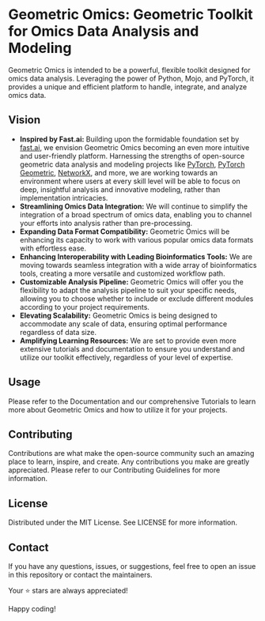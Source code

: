 # Geometric Omics: Geometric Toolkit for Omics Data Analysis and Modeling 

Geometric Omics is intended to be a powerful, flexible toolkit designed for omics data analysis. Leveraging the power of Python, Mojo, and PyTorch, it provides a unique and efficient platform to handle, integrate, and analyze omics data.

##  Vision 
- **Inspired by Fast.ai:** Building upon the formidable foundation set by [fast.ai](https://docs.fast.ai/), we envision Geometric Omics becoming an even more intuitive and user-friendly platform. Harnessing the strengths of open-source geometric data analysis and modeling projects like [PyTorch](https://pytorch.org/), [PyTorch Geometric](https://pyg.org/), [NetworkX](https://networkx.org/), and more, we are working towards an environment where users at every skill level will be able to focus on deep, insightful analysis and innovative modeling, rather than implementation intricacies.
- **Streamlining Omics Data Integration:** We will continue to simplify the integration of a broad spectrum of omics data, enabling you to channel your efforts into analysis rather than pre-processing.
- **Expanding Data Format Compatibility:** Geometric Omics will be enhancing its capacity to work with various popular omics data formats with effortless ease.
- **Enhancing Interoperability with Leading Bioinformatics Tools:** We are moving towards seamless integration with a wide array of bioinformatics tools, creating a more versatile and customized workflow path.
- **Customizable Analysis Pipeline:** Geometric Omics will offer you the flexibility to adapt the analysis pipeline to suit your specific needs, allowing you to choose whether to include or exclude different modules according to your project requirements.
- **Elevating Scalability:** Geometric Omics is being designed to accommodate any scale of data, ensuring optimal performance regardless of data size.
- **Amplifying Learning Resources:** We are set to provide even more extensive tutorials and documentation to ensure you understand and utilize our toolkit effectively, regardless of your level of expertise.

## Usage
Please refer to the Documentation and our comprehensive Tutorials to learn more about Geometric Omics and how to utilize it for your projects.

## Contributing
Contributions are what make the open-source community such an amazing place to learn, inspire, and create. Any contributions you make are greatly appreciated. Please refer to our Contributing Guidelines for more information.

## License
Distributed under the MIT License. See LICENSE for more information.

## Contact
If you have any questions, issues, or suggestions, feel free to open an issue in this repository or contact the maintainers.

Your ⭐ stars are always appreciated!

Happy coding!
